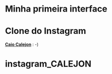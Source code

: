 # Minha primeira interface 

# Clone do Instagram 

**<u>Caio Calejon</u>** : -)

## 
# instagram_CALEJON
